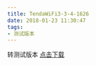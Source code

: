 ```yaml
---
title: TendaWiFi3-3-4-1626
date: 2018-01-23 11:30:47
tags:
- 测试版本 
---
```

 转测试版本
[点击下载](itms-services://?action=download-manifest&url=https://tendatechnology.github.io/packages/3.3.4.1626/manifest.plist)